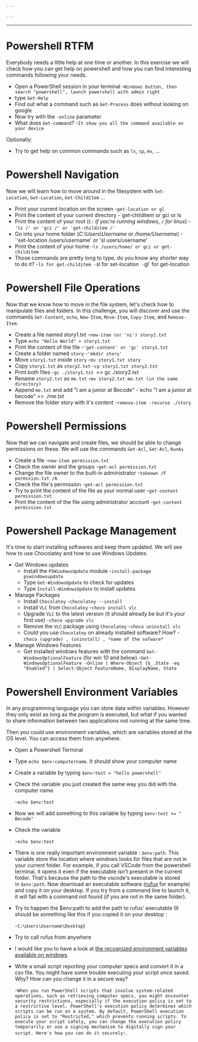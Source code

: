```yaml
---

---
```

---
# Powershell RTFM

Everybody needs a little help at one time or another. In this exercise we will check how you can get help on powershell and how you can find interesting commands following your needs.

- Open a PowerShell session in your terminal
	-`Windows button, then search "powershell", launch powershell with admin right`
- type `Get-Help`
- Find out what a command such as `Get-Process` does without looking on google
- Now try with the `-online` parameter
- What does `Get-command`?
	-`It show you all the command available on your device`

Optionally:

- Try to get help on common commands such as `ls`, `cp`, `mv`, ...

# Powershell Navigation

Now we will learn how to move around in the filesystem with `Set-Location`, `Get-Location`, `Get-ChildItem` ...

- Print your current location on the screen
	-`get-location or gl`
- Print the content of your current directory
	-`get-childitem or gci or ls
- Print the content of your root (`C:` _if you're running windows_, `/` _for linux_)
	-`'ls /' or 'gci /' or 'get-childitem /'`
- Go into your home folder (_C:\Users\Username or /home/Username_)
	-`'set-location /users/username' or 'sl users/username'
- Print the content of your home
	-`ls /users/home/ or gci or get-childitem`
- Those commands are pretty long to type, do you know any shorter way to do it?
	-`ls for get-childitem
	-`sl for set-location`
	-`gl` for get-location

# Powershell File Operations

Now that we know how to move in the file system, let's check how to manipulate files and folders. In this challenge, you will discover and use the commands `Get-Content`, `echo`, `New-Item`, `Move-Item`, `Copy-Item`, and `Remove-Item`.

- Create a file named story1.txt
	-`new-item (or 'ni') story1.txt`
- Type `echo "Hello World" > story1.txt`
- Print the content of the file
	-`'get-content' or 'gc' story1.txt`
- Create a folder named `story`
	-`'mkdir story'`
- Move `story1.txt` inside `story`
	-`mv story1.txt story`
- Copy `story1.txt` as `story2.txt`
	-`cp story1.txt story2.txt`
- Print both files
	-`gc ./story1.txt
	`>> gc ./story2.txt 
- Rename `story2.txt` as `me.txt`
	-`mv story2.txt me.txt (in the same directory)`
- Append `me.txt` and add "I am a junior at Becode"
	-`echo "I am a junior at becode" >> ./me.txt
- Remove the folder story with it's content
	-`remove-item -recurse ./story`

# Powershell Permissions

Now that we can navigate and create files, we should be able to change permissions on these. We will use the commands `Get-Acl`, `Set-Acl`, `RunAs`

- Create a file
	-`new-item permission.txt`
- Check the owner and the groups
	-`get-acl permission.txt`
- Change the file owner to the built-in administrator
	-`takeown /F permssion.txt /A`
- Check the file's permission
	-`get-acl permission.txt`
- Try to print the content of the file as your normal user
	-`get-content permission.txt`
- Print the content of the file using administrator account
	-`get-content permission.txt`
# Powershell Package Management

It's time to start installing softwares and keep them updated. We will see how to use Chocolatey and how to use Windows Updates.

- Get Windows updates
    - Install the `PSWindowsUpdate` module
	    -`install-package pswindowsupdate`
    - Type `Get-WindowsUpdate` to check for updates
    - Type `Install-WindowsUpdate` to install updates
- Manage Packages
    - Install `Chocolatey`
	    -`chocolatey --install`
    - Install `VLC` from `Chocolatey`
	    -`choco install vlc`
    - Upgrade `VLC` to the latest version (it should already be but it's your first use)
	    -`choco upgrade vlc`
    - Remove the `VLC` package using `Chocolatey`
	    -`choco uninstall vlc`
    - Could you use `Chocolatey` on already installed software? How?
	    -`choco (upgrade) , (uninstall) , *name of the sofware*`
- Manage Windows Features
    - Get installed windows features with the command `Get-WindowsOptionalFeature` (for win 10 and below)
	    -`Get-WindowsOptionalFeature -Online | Where-Object {$_.State -eq "Enabled"} | Select-Object FeatureName, DisplayName, State
`

# Powershell Environment Variables

In any programming language you can store data within variables. However they only exist as long as the program is executed, but what if you wanted to share information between two applications not running at the same time.

Then you could use environment variables, which are variables stored at the OS level. You can access them from anywhere.

- Open a Powershell Terminal
- Type `echo $env:computername`. It should show your computer name
- Create a variable by typing `$env:test = "hello powershell"`
- Check the variable you just created the same way you did with the computer name
  
	-`echo $env:test `

- Now we will add something to this variable by typing `$env:test += " Becode"`
- Check the variable

	-`echo $env:test `

- There is one really important environment variable : `$env:path`. This variable store the location where windows looks for files that are not in your current folder. For example, if you call VSCode from the powershell terminal, it opens it even if the executable isn't present in the current folder. That's because the path to the vscode's executable is stored in `$env:path`. Now download an executable software ([rufus](https://github.com/pbatard/rufus/releases/download/v3.13/rufus-3.13p.exe) for example) and copy it on your desktop. If you try from a command line to launch it, it will fail with a command not found (if you are not in the same folder).
- Try to happen the $env:path to add the path to rufus' executable (It should be something like this if you copied it on your desktop : 
  
	-`C:\Users\Username\Desktop`)

- Try to call rufus from anywhere
- I would like you to have a look at [the recognized environment variables available on windows](https://docs.microsoft.com/en-us/windows/deployment/usmt/usmt-recognized-environment-variables).
- Write a small script reporting your computer specs and convert it in a csv file. You might have some trouble executing your script once saved. Why? How can you change it in a secure way?

	-`When you run PowerShell scripts that involve system-related operations, such as retrieving computer specs, you might encounter security restrictions, especially if the execution policy is set to a restrictive level. PowerShell's execution policy determines which scripts can be run on a system. By default, PowerShell execution policy is set to "Restricted," which prevents running scripts. To execute your script safely, you can change the execution policy temporarily or use a signing mechanism to digitally sign your script. Here's how you can do it securely:`.

